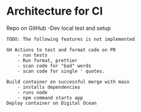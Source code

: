 # Architecture for CI

Repo on GitHub
    -Dev local test and setup
    

    TODO: The following features is not implemented 

    GH Actions to test and format code on PR
        - run tests
        - Run format, prettier
        - scan code for "bad" words
        - scan code for single ' quotes. 
    
    Build container on successful merge with main
        - installs dependencies
        - runs node
        - npm command starts app 
    Deploy container on Digital Ocean
